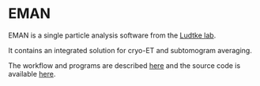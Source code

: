 # EMAN

EMAN is a single particle analysis software from the 
[Ludtke lab](https://www.bcm.edu/research/labs-and-centers/faculty-labs/steven-ludtke-lab).

It contains an integrated solution for cryo-ET and subtomogram averaging. 

The workflow and programs are described [here](https://www.nature.com/articles/s41592-019-0591-8) 
and the source code is available [here](https://github.com/cryoem/eman2).
